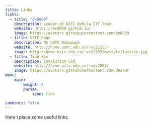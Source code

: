 ```yaml
---
title: Links
links:
  - title: "0xD009"
    description: Leader of USTC Nebula CTF Team
    website: https://0xd009.github.io/
    image: https://avatars.githubusercontent.com/0xD009
  - title: USTC Page
    description: My USTC Homapage
    website: http://home.ustc.edu.cn/~cc22155
    image: http://home.ustc.edu.cn/~cc22155/mystyle/favicon.jpg
  - title: Tian Xie
    description: Involution God
    website: http://home.ustc.edu.cn/~xqs2002/
    image: https://avatars.githubusercontent.com/Unakar
menu:
    main: 
        weight: 4
        params:
            icon: link

comments: false
---
```


Here I place some useful links.
